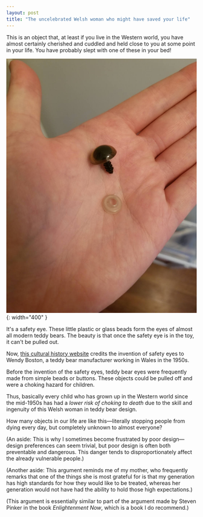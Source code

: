 ```yaml
---
layout: post
title: "The uncelebrated Welsh woman who might have saved your life"
---
```


This is an object that, at least if you live in the Western world, you have almost certainly cherished and cuddled and held close to you at some point in your life. You have probably slept with one of these in your bed!

![safety-eye.jpg](/assets/images/safety-eye.jpg){: width="400" }  

It's a safety eye. These little plastic or glass beads form the eyes of almost all modern teddy bears. The beauty is that once the safety eye is in the toy, it can't be pulled out.

Now, [this cultural history website](https://www.ubear.com.au/wendy-boston-innovations-in-teddy-bear-design/) credits the invention of safety eyes to Wendy Boston, a teddy bear manufacturer working in Wales in the 1950s.

Before the invention of the safety eyes, teddy bear eyes were frequently made from simple beads or buttons. These objects could be pulled off and were a choking hazard for children.

Thus, basically every child who has grown up in the Western world since the mid-1950s has had a *lower risk of choking to death* due to the skill and ingenuity of this Welsh woman in teddy bear design.

How many objects in our life are like this—literally stopping people from dying every day, but completely unknown to almost everyone?

(An aside: This is why I sometimes become frustrated by poor design—design preferences can seem trivial, but poor design is often both preventable and dangerous. This danger tends to disproportionately affect the already vulnerable people.)

(Another aside: This argument reminds me of my mother, who frequently remarks that one of the things she is most grateful for is that my generation has high standards for how they would like to be treated, whereas her generation would not have had the ability to hold those high expectations.)  

(This argument is essentially similar to part of the argument made by Steven Pinker in the book *Enlightenment Now*, which is a book I do recommend.)
